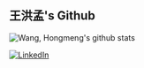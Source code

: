 ## 王洪孟's Github

![Wang, Hongmeng's github stats](https://github-readme-stats.vercel.app/api?username=hongmengwang&show_icons=true&theme=dracula)

[![LinkedIn](https://www.linkedin.com/in/hongmengwang/)](https://www.linkedin.com/in/hongmengwang/)
